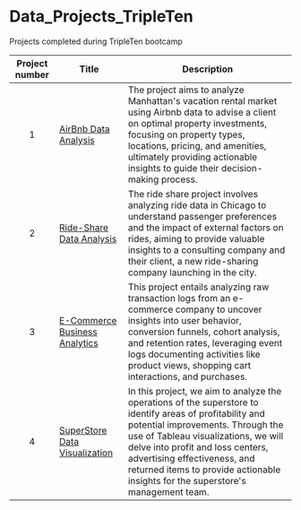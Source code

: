 # Data_Projects_TripleTen
Projects completed during TripleTen bootcamp


| Project number | Title | Description |
| :-----------: | ----------- |----------- |
| 1 | [AirBnb Data Analysis](https://github.com/AngelMartinez123/Data_Projects_TripleTen/blob/main/TripleTen%20Sprint%201%20Project/TripleTen%20Sprint%201%20Project%20Description.md) | The project aims to analyze Manhattan's vacation rental market using Airbnb data to advise a client on optimal property investments, focusing on property types, locations, pricing, and amenities, ultimately providing actionable insights to guide their decision-making process. |
| 2 | [Ride-Share Data Analysis](https://github.com/AngelMartinez123/Data_Projects_TripleTen/blob/main/TripleTen%20'Zuber%20Ride-Sharing%20Company%20Data%20Analysis%20Project'.md) | The ride share project involves analyzing ride data in Chicago to understand passenger preferences and the impact of external factors on rides, aiming to provide valuable insights to a consulting company and their client, a new ride-sharing company launching in the city. |
| 3 | [E-Commerce Business Analytics](https://github.com/AngelMartinez123/Data_Projects_TripleTen/blob/main/TripleTen%20Sprint%203%20Project/TripleTen%20Sprint%203%20Project%20Description.md) | This project entails analyzing raw transaction logs from an e-commerce company to uncover insights into user behavior, conversion funnels, cohort analysis, and retention rates, leveraging event logs documenting activities like product views, shopping cart interactions, and purchases. |
| 4 | [SuperStore Data Visualization](https://github.com/AngelMartinez123/Data_Projects_TripleTen/blob/main/Data%20Visualization%20project/Sprint%204%20Project%20Description.md) | In this project, we aim to analyze the operations of the superstore to identify areas of profitability and potential improvements. Through the use of Tableau visualizations, we will delve into profit and loss centers, advertising effectiveness, and returned items to provide actionable insights for the superstore's management team. |
